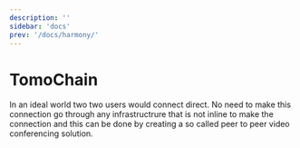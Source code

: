 ```yaml
---
description: ''
sidebar: 'docs'
prev: '/docs/harmony/'
---
```


# TomoChain

In an ideal world two two users would connect direct. No need to make this connection go through any infrastructrure that is not inline to make the connection and this can be done by creating a so called peer to peer video conferencing solution.
